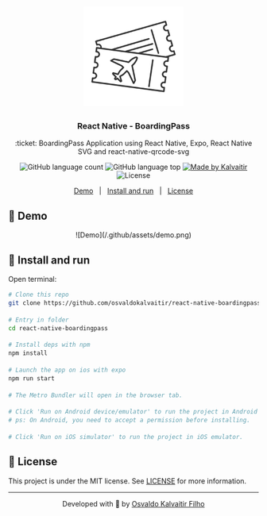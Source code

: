 <h1 align="center">
    <img src="/.github/assets/logo.png"
    width="200px"
    alt="Logo" />
</h1>

<h3 align="center">
  React Native - BoardingPass
</h3>

<p align="center">
  :ticket: BoardingPass Application using React Native, Expo, React Native SVG and react-native-qrcode-svg
</p>

<p align="center">
  <img alt="GitHub language count" src="https://img.shields.io/github/languages/count/osvaldokalvaitir/react-native-boardingpass.svg?color=00A83A">

  <img alt="GitHub language top" src="https://img.shields.io/github/languages/top/osvaldokalvaitir/react-native-boardingpass.svg?color=00A83A">

  <a href="https://kalvaitir.com/">
    <img alt="Made by Kalvaitir" src="https://img.shields.io/badge/made%20by-Kalvaitir-00A83A">
  </a>

  <img alt="License" src="https://img.shields.io/badge/license-MIT-00A83A">
</p>

<p align="center">
  <a href="#iphone-demo">Demo</a>&nbsp;&nbsp;&nbsp;|&nbsp;&nbsp;&nbsp;<a href="#wrench-install-and-run">Install and run</a>&nbsp;&nbsp;&nbsp;|&nbsp;&nbsp;&nbsp;<a href="#memo-license">License</a>
</p>

## :iphone: Demo

<p align="center">
  ![Demo](/.github/assets/demo.png)
</p>

## :wrench: Install and run

Open terminal:

```sh
# Clone this repo
git clone https://github.com/osvaldokalvaitir/react-native-boardingpass

# Entry in folder
cd react-native-boardingpass

# Install deps with npm
npm install

# Launch the app on ios with expo
npm run start

# The Metro Bundler will open in the browser tab.

# Click 'Run on Android device/emulator' to run the project in Android emulator.
# ps: On Android, you need to accept a permission before installing.

# Click 'Run on iOS simulator' to run the project in iOS emulator.
```

## :memo: License

This project is under the MIT license. See [LICENSE](/LICENSE) for more information.

---

<p align="center">
Developed with 💚 by <a href="https://www.linkedin.com/in/osvaldokalvaitir">Osvaldo Kalvaitir Filho</a>
</p>
